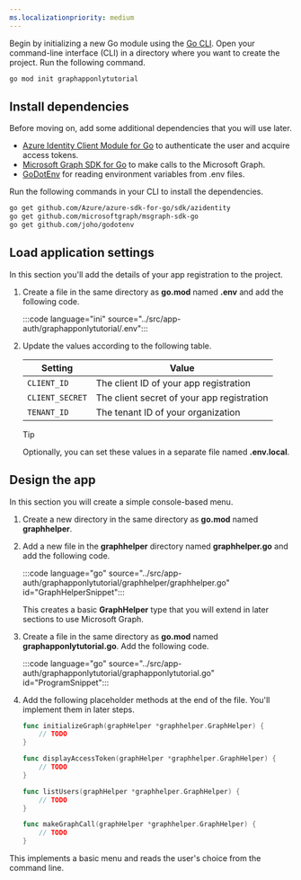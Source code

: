 ```yaml
---
ms.localizationpriority: medium
---
```


<!-- markdownlint-disable MD041 -->

Begin by initializing a new Go module using the [Go CLI](https://pkg.go.dev/cmd/go). Open your command-line interface (CLI) in a directory where you want to create the project. Run the following command.

```bash
go mod init graphapponlytutorial
```

## Install dependencies

Before moving on, add some additional dependencies that you will use later.

- [Azure Identity Client Module for Go](https://github.com/Azure/azure-sdk-for-go/tree/main/sdk/azidentity) to authenticate the user and acquire access tokens.
- [Microsoft Graph SDK for Go](https://github.com/microsoftgraph/msgraph-sdk-go) to make calls to the Microsoft Graph.
- [GoDotEnv](https://github.com/joho/godotenv) for reading environment variables from .env files.

Run the following commands in your CLI to install the dependencies.

```bash
go get github.com/Azure/azure-sdk-for-go/sdk/azidentity
go get github.com/microsoftgraph/msgraph-sdk-go
go get github.com/joho/godotenv
```

## Load application settings

In this section you'll add the details of your app registration to the project.

1. Create a file in the same directory as **go.mod** named **.env** and add the following code.

    :::code language="ini" source="../src/app-auth/graphapponlytutorial/.env":::

1. Update the values according to the following table.

    | Setting         | Value                                      |
    |-----------------|--------------------------------------------|
    | `CLIENT_ID`     | The client ID of your app registration     |
    | `CLIENT_SECRET` | The client secret of your app registration |
    | `TENANT_ID`     | The tenant ID of your organization         |

    > [!TIP]
    > Optionally, you can set these values in a separate file named **.env.local**.

## Design the app

In this section you will create a simple console-based menu.

1. Create a new directory in the same directory as **go.mod** named **graphhelper**.

1. Add a new file in the **graphhelper** directory named **graphhelper.go** and add the following code.

    :::code language="go" source="../src/app-auth/graphapponlytutorial/graphhelper/graphhelper.go" id="GraphHelperSnippet":::

    This creates a basic **GraphHelper** type that you will extend in later sections to use Microsoft Graph.

1. Create a file in the same directory as **go.mod** named **graphapponlytutorial.go**. Add the following code.

    :::code language="go" source="../src/app-auth/graphapponlytutorial/graphapponlytutorial.go" id="ProgramSnippet":::

1. Add the following placeholder methods at the end of the file. You'll implement them in later steps.

    ```go
    func initializeGraph(graphHelper *graphhelper.GraphHelper) {
        // TODO
    }

    func displayAccessToken(graphHelper *graphhelper.GraphHelper) {
        // TODO
    }

    func listUsers(graphHelper *graphhelper.GraphHelper) {
        // TODO
    }

    func makeGraphCall(graphHelper *graphhelper.GraphHelper) {
        // TODO
    }
    ```

This implements a basic menu and reads the user's choice from the command line.
